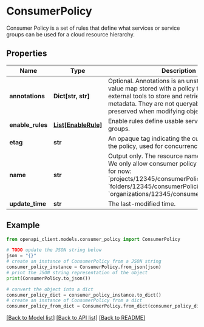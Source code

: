 # ConsumerPolicy

Consumer Policy is a set of rules that define what services or service groups can be used for a cloud resource hierarchy.

## Properties

Name | Type | Description | Notes
------------ | ------------- | ------------- | -------------
**annotations** | **Dict[str, str]** | Optional. Annotations is an unstructured key-value map stored with a policy that may be set by external tools to store and retrieve arbitrary metadata. They are not queryable and should be preserved when modifying objects. [AIP-128](https://google.aip.dev/128#annotations) | [optional] 
**enable_rules** | [**List[EnableRule]**](EnableRule.md) | Enable rules define usable services and service groups. | [optional] 
**etag** | **str** | An opaque tag indicating the current version of the policy, used for concurrency control. | [optional] 
**name** | **str** | Output only. The resource name of the policy. We only allow consumer policy name as &#x60;default&#x60; for now: &#x60;projects/12345/consumerPolicies/default&#x60;, &#x60;folders/12345/consumerPolicies/default&#x60;, &#x60;organizations/12345/consumerPolicies/default&#x60;. | [optional] [readonly] 
**update_time** | **str** | The last-modified time. | [optional] 

## Example

```python
from openapi_client.models.consumer_policy import ConsumerPolicy

# TODO update the JSON string below
json = "{}"
# create an instance of ConsumerPolicy from a JSON string
consumer_policy_instance = ConsumerPolicy.from_json(json)
# print the JSON string representation of the object
print(ConsumerPolicy.to_json())

# convert the object into a dict
consumer_policy_dict = consumer_policy_instance.to_dict()
# create an instance of ConsumerPolicy from a dict
consumer_policy_from_dict = ConsumerPolicy.from_dict(consumer_policy_dict)
```
[[Back to Model list]](../README.md#documentation-for-models) [[Back to API list]](../README.md#documentation-for-api-endpoints) [[Back to README]](../README.md)


